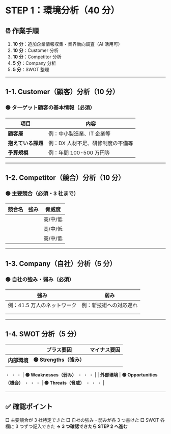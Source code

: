 # STEP 1：環境分析（40 分）

## ⏰ 作業手順

1. **10 分**：追加企業情報収集・業界動向調査（AI 活用可）
2. **10 分**：Customer 分析
3. **10 分**：Competitor 分析
4. **5 分**：Company 分析
5. **5 分**：SWOT 整理

---

## 1-1. Customer（顧客）分析（10 分）

### 🟢 ターゲット顧客の基本情報（必須）

| 項目               | 内容                              |
| ------------------ | --------------------------------- |
| **顧客層**         | 例：中小製造業、IT 企業等         |
| **抱えている課題** | 例：DX 人材不足、研修制度の不備等 |
| **予算規模**       | 例：年間 100-500 万円等           |

---

## 1-2. Competitor（競合）分析（10 分）

### 🟢 主要競合（必須・3 社まで）

| 競合名 | 強み | 脅威度   |
| ------ | ---- | -------- |
|        |      | 高/中/低 |
|        |      | 高/中/低 |
|        |      | 高/中/低 |

---

## 1-3. Company（自社）分析（5 分）

### 🟢 自社の強み・弱み（必須）

| 強み                        | 弱み                   |
| --------------------------- | ---------------------- |
| 例：41.5 万人のネットワーク | 例：新技術への対応遅れ |
|                             |                        |
|                             |                        |

---

## 1-4. SWOT 分析（5 分）

|              | プラス要因               | マイナス要因 |
| ------------ | ------------------------ | ------------ |
| **内部環境** | **🟢 Strengths（強み）** |

・
・
・ | **🟢 Weaknesses（弱み）**
・
・
・ |
| **外部環境** | **🟢 Opportunities（機会）**
・
・
・ | **🟢 Threats（脅威）**
・
・
・ |

---

## ✅ 確認ポイント

□ 主要競合が 3 社特定できた
□ 自社の強み・弱みが各 3 つ書けた
□ SWOT 各欄に 3 つずつ記入できた
**→ 3 つ確認できたら STEP 2 へ進む**
